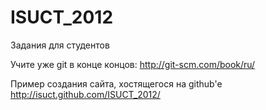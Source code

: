 ISUCT_2012
==========
Задания для студентов


Учите уже git в конце концов: http://git-scm.com/book/ru/


Пример создания сайта, хостящегося на github'e
http://isuct.github.com/ISUCT_2012/


